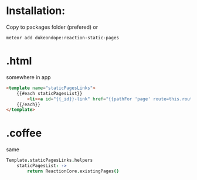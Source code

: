 
Installation:
=============
Copy to packages folder (prefered) or

```
meteor add dukeondope:reaction-static-pages
```

.html
=====
somewhere in app
```html
<template name="staticPagesLinks">
    {{#each staticPagesList}}
        <li><a id="{{_id}}-link" href="{{pathFor 'page' route=this.route}}">{{title}}</a></li>
    {{/each}}
</template>
```
.coffee
=======
same
```coffee
Template.staticPagesLinks.helpers
    staticPagesList: ->
        return ReactionCore.existingPages()
```
